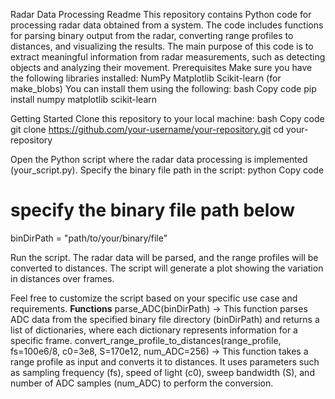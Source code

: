 Radar Data Processing Readme
This repository contains Python code for processing radar data obtained from a system. The code includes functions for parsing binary output from the radar, converting range profiles to distances, and visualizing the results. The main purpose of this code is to extract meaningful information from radar measurements, such as detecting objects and analyzing their movement.
Prerequisites
Make sure you have the following libraries installed:
NumPy
Matplotlib
Scikit-learn (for make_blobs)
You can install them using the following:
bash
Copy code
pip install numpy matplotlib scikit-learn

Getting Started
Clone this repository to your local machine:
bash
Copy code
git clone https://github.com/your-username/your-repository.git
cd your-repository

Open the Python script where the radar data processing is implemented (your_script.py).
Specify the binary file path in the script:
python
Copy code
# specify the binary file path below
binDirPath = "path/to/your/binary/file"

Run the script. The radar data will be parsed, and the range profiles will be converted to distances. The script will generate a plot showing the variation in distances over frames.


Feel free to customize the script based on your specific use case and requirements.
**Functions**
parse_ADC(binDirPath) -> This function parses ADC data from the specified binary file directory (binDirPath) and returns a list of dictionaries, where each dictionary represents information for a specific frame.
convert_range_profile_to_distances(range_profile, fs=100e6/8, c0=3e8, S=170e12, num_ADC=256) -> 
This function takes a range profile as input and converts it to distances. It uses parameters such as sampling frequency (fs), speed of light (c0), sweep bandwidth (S), and number of ADC samples (num_ADC) to perform the conversion.
